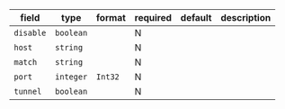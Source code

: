 | field | type | format | required | default | description |
|---|---|---|---|---|---|
| `disable` | `boolean` |  | N |  |
| `host` | `string` |  | N |  |
| `match` | `string` |  | N |  |
| `port` | `integer` | `Int32` | N |  |
| `tunnel` | `boolean` |  | N |  |
